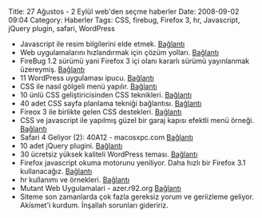 Title: 27 Ağustos - 2 Eylül web&#039;den seçme haberler
Date: 2008-09-02 09:04
Category: Haberler
Tags: CSS, firebug, Firefox 3, hr, Javascript, jQuery plugin, safari, WordPress

-   Javascript ile resim bilgilerini elde etmek. [Bağlantı][]
-   Web uygulamalarını hızlandırmak için çözüm yolları. [Bağlantı][1]
-   FireBug 1.2 sürümü yani Firefox 3 içi olanı kararlı sürümü
    yayınlanmak üzereymiş. [Bağlantı][2]
-   11 WordPress uygulaması ipucu. [Bağlantı][3]
-   CSS ile nasıl gölgeli menü yapılır. [Bağlantı][4]
-   10 ünlü CSS geliştiricisinden CSS teknikleri. [Bağlantı][5]
-   40 adet CSS sayfa planlama tekniği bağlantısı. [Bağlantı][6]
-   Fireox 3 ile birlikte gelen CSS destekleri. [Bağlantı][7]
-   CSS ve javascript ile yapılmış güzel bir garaj kapısı efektli menü
    örneği. [Bağlantı][8]
-   Safari 4 Geliyor (2): 40A12 - macosxpc.com [Bağlantı][9]
-   10 adet jQuery plugini. [Bağlantı][10]
-   30 ücretsiz yüksek kaliteli WordPress teması. [Bağlantı][11]
-   Firefox javascript okuma motorunu yeniliyor. Daha hızlı bir Firefox
    3.1 kullanacağız. [Bağlantı][12]
-   hr kullanımı ve örnekleri. [Bağlantı][13]
-   Mutant Web Uygulamalari - azer.r92.org [Bağlantı][14]
-   Siteme son zamanlarda çok fazla gereksiz yorum ve geriizleme
    geliyor. Akismet'i kurdum. İnşallah sorunları gideririz.

</p>

  [Bağlantı]: http://blog.nihilogic.dk/2008/08/imageinfo-reading-image-metadata-with.html
    "javascript ile resim bilgileir"
  [1]: http://dotnetslackers.com/articles/aspnet/ImproveWebApplicationPerformance.aspx
    "hızlı site"
  [2]: http://ejohn.org/blog/firebug-12-released/ "FireBug"
  [3]: http://www.noupe.com/wordpress/most-desired-wordpress-hacks-11-common-requests-and-fixes.html
    "wordpress"
  [4]: http://www.usabilitypost.com/post/9-how-to-add-drop-shadows-to-menus-or-windows-with-css
    "css ile gölgeli menü yapımı"
  [5]: http://nettuts.com/html-css-techniques/10-principles-of-the-css-masters/
    "css uygulamaları"
  [6]: http://www.iyiz.com/40-advanced-css-layout-tutorials/
    "css site planlama"
  [7]: http://www.blogzilla.com.au/2008/08/25/css-improvements-in-firefox-3/
    "Fireofx 3 ve CSS"
  [8]: http://www.alistapart.com/articles/sprites2
    "css ve javascript ile menü"
  [9]: http://www.macosxpc.com/2008/08/24/safari-4-geliyor-2-40a12/
    "Safari 4 geliyor"
  [10]: http://enhance.qd-creative.co.uk/index.php/2008/javascript/10-useful-jquery-plugins
    "jquery pluginleri"
  [11]: http://www.smashingmagazine.com/2008/08/25/30-free-high-quality-wordpress-themes/
    "30 wordpress teması"
  [12]: http://arstechnica.com/news.ars/post/20080822-firefox-to-get-massive-javascript-performance-boost.html
    "javascript fireofox 3"
  [13]: http://www.smashingmagazine.com/2008/08/22/the-hr-contest/ "hr"
  [14]: http://azer.r92.org/2008/aug/25/mutant-web-uygulamalari/
    "web araçları"
